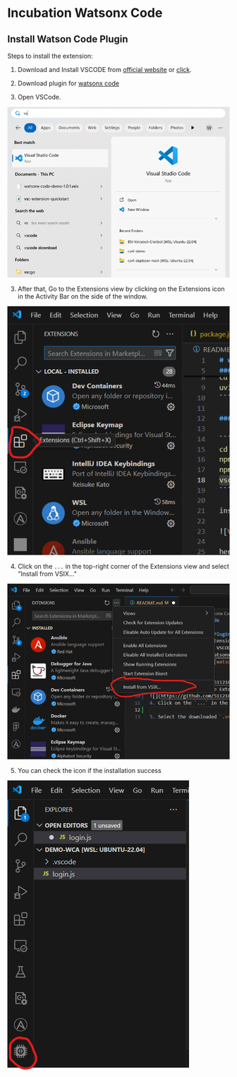 # Incubation Watsonx Code

## Install Watson Code Plugin
Steps to install the extension:

1. Download and Install VSCODE from [official website](https://code.visualstudio.com/download) or [click](https://github.com/5112100070/incubation-watsonx-code/blob/main/bin/VSCodeUserSetup-arm64-1.92.2.exe).

2. Download plugin for [watsonx code](https://github.com/5112100070/incubation-watsonx-code/blob/main/bin/watsonx-code-demo-1.0.1.vsix)

3. Open VSCode.

![](https://github.com/5112100070/incubation-watsonx-code/blob/main/images/plugin-installation/images-1.png)

3. After that, Go to the Extensions view by clicking on the Extensions icon in the Activity Bar on the side of the window.

![](https://github.com/5112100070/incubation-watsonx-code/blob/main/images/plugin-installation/images-2.png)

4. Click on the `...` in the top-right corner of the Extensions view and select "Install from VSIX..."

![](https://github.com/5112100070/incubation-watsonx-code/blob/main/images/plugin-installation/images-3.png)

5. You can check the icon if the installation success

![](https://github.com/5112100070/incubation-watsonx-code/blob/main/images/plugin-installation/images-4.png)